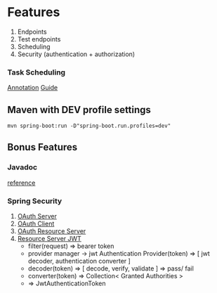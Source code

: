 # Features

1. Endpoints
2. Test endpoints
3. Scheduling
4. Security (authentication + authorization)

### Task Scheduling

[Annotation](https://docs.spring.io/spring-framework/docs/current/javadoc-api/org/springframework/scheduling/annotation/Scheduled.html)
[Guide](https://spring.io/guides/gs/scheduling-tasks/)

## Maven with DEV profile settings

`mvn spring-boot:run -D"spring-boot.run.profiles=dev"`

## Bonus Features

### Javadoc

[reference](https://www.oracle.com/sg/technical-resources/articles/java/javadoc-tool.html#format)

### Spring Security

1. [OAuth Server]()
2. [OAuth Client](https://docs.spring.io/spring-authorization-server/docs/current/reference/html/core-model-components.html#registered-client)
3. [OAuth Resource Server](https://docs.spring.io/spring-security/reference/servlet/oauth2/resource-server/index.html)
4. [Resource Server JWT](https://docs.spring.io/spring-security/reference/servlet/oauth2/resource-server/jwt.html)
   - filter(request) => bearer token
   - provider manager -> jwt Authentication Provider(token) => [ jwt decoder, authentication converter ]
   - decoder(token) => [ decode, verify, validate ] => pass/ fail
   - converter(token) => Collection< Granted Authorities >
   - => JwtAuthenticationToken